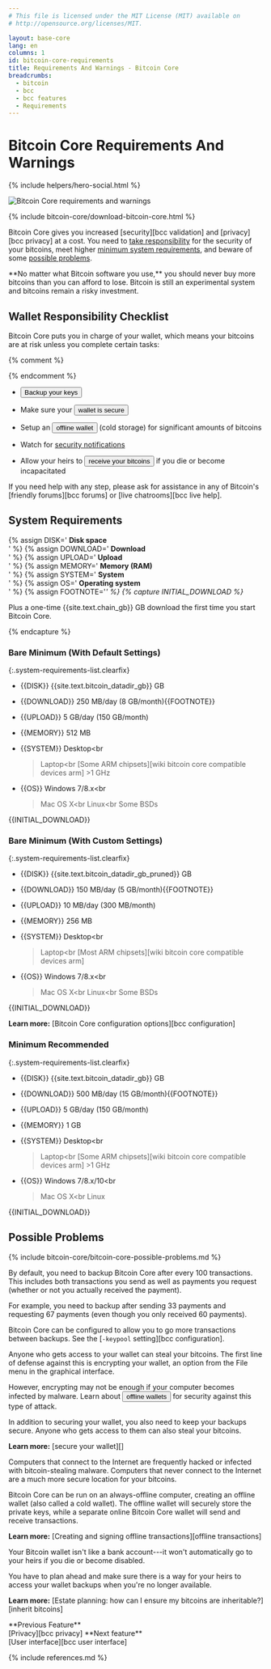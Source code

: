 ```yaml
---
# This file is licensed under the MIT License (MIT) available on
# http://opensource.org/licenses/MIT.

layout: base-core
lang: en
columns: 1
id: bitcoin-core-requirements
title: Requirements And Warnings - Bitcoin Core
breadcrumbs:
  - bitcoin
  - bcc
  - bcc features
  - Requirements
---
```


<div class="hero">
<div class="container hero-container" markdown="block">

# Bitcoin Core Requirements And Warnings
{% include helpers/hero-social.html %}
</div>
</div>

<div class="bitcore-content clearfix">
<div class="container" markdown="block">

![Bitcoin Core requirements and warnings](/img/bitcoin-core/slider-warning.svg)

{% include bitcoin-core/download-bitcoin-core.html %}

Bitcoin Core gives you increased [security][bcc validation] and
[privacy][bcc privacy] at a cost. You need to [take
responsibility](#wallet-responsibility-checklist) for the security of
your bitcoins, meet higher [minimum system
requirements](#system-requirements), and beware of some [possible
problems](#possible-problems).

<div class="warning" markdown="block">
**No matter what Bitcoin software you use,** you should never
buy more bitcoins than you can afford to lose. Bitcoin is still an
experimental system and bitcoins remain a risky investment.
</div>

## Wallet Responsibility Checklist

Bitcoin Core puts you in charge of your wallet, which means your
bitcoins are at risk unless you complete certain tasks:

{% comment %}
<!-- Note: the short pop-ups below are a temporary measure.  I (@harding) plan
to write a Bitcoin Core user guide for the site that will provide more
detailed instructions for at least some of these things. -->
{% endcomment %}

- <button class="popup js" data-container="backup_your_keys">Backup your keys</button>

- Make sure your <button class="popup js" data-container="secure_your_wallet">wallet is secure</button>

- Setup an <button class="popup js" data-container="offline_wallet">offline wallet</button>
  (cold storage) for significant amounts of bitcoins

- Watch for [security notifications](/en/alerts)

- Allow your heirs to <button class="popup js" data-container="bitcoin_inheritance">receive your bitcoins</button>
  if you die or become incapacitated

If you need help with any step, please ask for assistance in any of
Bitcoin's [friendly forums][bcc forums] or [live chatrooms][bcc live
help].

## System Requirements

{% assign DISK='<span class="accordion-icon disk-icon"></span> **Disk space**<br>' %}
{% assign DOWNLOAD='<span class="accordion-icon download-icon"></span> **Download**<br>' %}
{% assign UPLOAD='<span class="accordion-icon upload-icon"></span> **Upload**<br>' %}
{% assign MEMORY='<span class="accordion-icon memory-icon"></span> **Memory (RAM)**<br>' %}
{% assign SYSTEM='<span class="accordion-icon system-icon"></span> **System**<br>' %}
{% assign OS='<span class="accordion-icon os-icon"></span> **Operating system**<br>' %}
{% assign FOOTNOTE='<b>*</b>' %}
{% capture INITIAL_DOWNLOAD %}<p class="notation"><b>*</b> Plus a one-time {{site.text.chain_gb}} GB download the first time you start Bitcoin Core.</p>{% endcapture %}

<div markdown="block" class="two-column-list" id="system-requirements-accordion">

### Bare Minimum (With Default Settings)

<div markdown="block">

{:.system-requirements-list.clearfix}
- {{DISK}} {{site.text.bitcoin_datadir_gb}} GB

- {{DOWNLOAD}} 250 MB/day (8 GB/month){{FOOTNOTE}}

- {{UPLOAD}} 5 GB/day (150 GB/month)

- {{MEMORY}} 512 MB

- {{SYSTEM}} Desktop<br
  >Laptop<br
  >[Some ARM chipsets][wiki bitcoin core compatible devices arm] >1 GHz

- {{OS}} Windows 7/8.x<br
  >Mac OS X<br
  >Linux<br
  >Some BSDs


{{INITIAL_DOWNLOAD}}


</div>

### Bare Minimum (With Custom Settings)

<div markdown="block">

{:.system-requirements-list.clearfix}
- {{DISK}} {{site.text.bitcoin_datadir_gb_pruned}} GB

- {{DOWNLOAD}} 150 MB/day (5 GB/month){{FOOTNOTE}}

- {{UPLOAD}} 10 MB/day (300 MB/month)

- {{MEMORY}} 256 MB

- {{SYSTEM}} Desktop<br
  >Laptop<br
  >[Most ARM chipsets][wiki bitcoin core compatible devices arm]

- {{OS}} Windows 7/8.x<br
  >Mac OS X<br
  >Linux<br
  >Some BSDs


{{INITIAL_DOWNLOAD}}

**Learn more:** [Bitcoin Core configuration options][bcc configuration]


</div>

### Minimum Recommended

<div markdown="block">

{:.system-requirements-list.clearfix}
- {{DISK}} {{site.text.bitcoin_datadir_gb}} GB

- {{DOWNLOAD}} 500 MB/day (15 GB/month){{FOOTNOTE}}

- {{UPLOAD}} 5 GB/day (150 GB/month)

- {{MEMORY}} 1 GB

- {{SYSTEM}} Desktop<br
  >Laptop<br
  >[Some ARM chipsets][wiki bitcoin core compatible devices arm] >1 GHz

- {{OS}} Windows 7/8.x/10<br
  >Mac OS X<br
  >Linux


{{INITIAL_DOWNLOAD}}


</div>

</div>

## Possible Problems

{% include bitcoin-core/bitcoin-core-possible-problems.md %}

<div class="not-displayed">
  <div id="backup_your_keys" title="Backup Your Keys" markdown="block">
  By default, you need to backup Bitcoin Core after every 100
  transactions.  This includes both transactions you send as well as
  payments you request (whether or not you actually received the payment).

  For example, you need to backup after sending 33 payments and requesting
  67 payments (even though you only received 60 payments).

  Bitcoin Core can be configured to allow you to go more transactions
  between backups.  See the [`-keypool` setting][bcc configuration].
  </div>

  <div id="secure_your_wallet" title="Secure Your Wallet" markdown="block">
  Anyone who gets access to your wallet can steal your bitcoins.  The
  first line of defense against this is encrypting your wallet, an option
  from the File menu in the graphical interface.

  However, encrypting may not be enough if your computer becomes infected
  by malware.  Learn about <button class="popup js" data-container="offline_wallet">offline wallets</button>
  for security against this type of attack.

  In addition to securing your wallet, you also need to keep your backups
  secure.  Anyone who gets access to them can also steal your bitcoins.

  **Learn more:** [secure your wallet][]
  </div>

  <div id="offline_wallet" title="Offline Wallet" markdown="block">
  Computers that connect to the Internet are frequently hacked or infected
  with bitcoin-stealing malware.  Computers that never connect to the
  Internet are a much more secure location for your bitcoins.

  Bitcoin Core can be run on an always-offline computer, creating an
  offline wallet (also called a cold wallet).  The offline wallet will
  securely store the private keys, while a separate online Bitcoin Core
  wallet will send and receive transactions.

  **Learn more:** [Creating and signing offline transactions][offline transactions]
  </div>

  <div id="bitcoin_inheritance" title="Bitcoin Inheritance" markdown="block">
  Your Bitcoin wallet isn't like a bank account---it won't automatically
  go to your heirs if you die or become disabled.

  You have to plan ahead and make sure there is a way for your heirs
  to access your wallet backups when you're no longer available.

  **Learn more:** [Estate planning: how can I ensure my bitcoins are inheritable?][inherit bitcoins]

  </div>
</div>

<div class="prevnext">
<span markdown="1">**Previous Feature**<br>[Privacy][bcc privacy]</span>
<span markdown="1">**Next feature**<br>[User interface][bcc user interface]</span>
</div>

{% include references.md %}
</div>
</div>